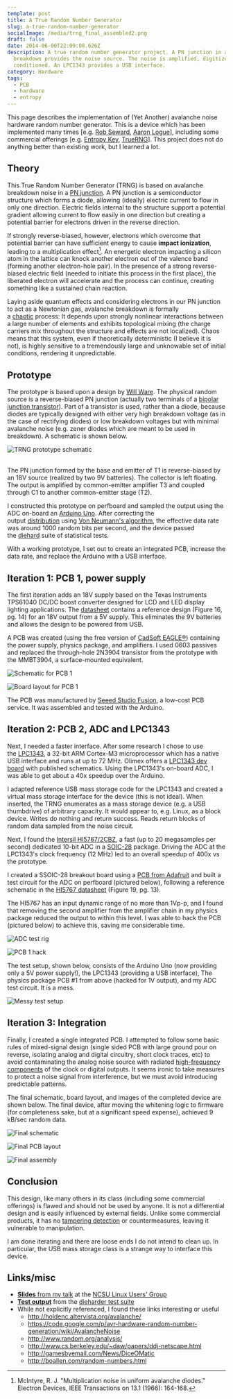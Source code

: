 ```yaml
---
template: post
title: A True Random Number Generator
slug: a-true-random-number-generator
socialImage: /media/trng_final_assembled2.png
draft: false
date: 2014-06-06T22:09:08.626Z
description: A true random number generator project. A PN junction in avalanche
  breakdown provides the noise source. The noise is amplified, digitized, and
  conditioned. An LPC1343 provides a USB interface.
category: Hardware
tags:
  - PCB
  - hardware
  - entropy
---
```

This page describes the implementation of (Yet Another) avalanche noise hardware random number generator. This is a device which has been implemented many times [e.g. [Rob Seward](http://robseward.com/itp/adv_tech/random_generator/), [Aaron Logue](http://www.cryogenius.com/hardware/isarng/)], including some commercial offerings [e.g. [Entropy Key](http://www.entropykey.co.uk/), [TrueRNG](http://ubld.it/products/truerng-hardware-random-number-generator/)]. This project does not do anything better than existing work, but I learned a lot.

## Theory

This True Random Number Generator (TRNG) is based on avalanche breakdown noise in a [PN junction](http://en.wikipedia.org/wiki/P%E2%80%93n_junction). A PN junction is a semiconductor structure which forms a diode, allowing (ideally) electric current to flow in only one direction. Electric fields internal to the structure support a potential gradient allowing current to flow easily in one direction but creating a potential barrier for electrons driven in the reverse direction.

If strongly reverse-biased, however, electrons which overcome that potential barrier can have sufficient energy to cause **impact ionization**, leading to a multiplication effect[^1]. An energetic electron impacting a silicon atom in the lattice can knock another electron out of the valence band (forming another electron-hole pair). In the presence of a strong reverse-biased electric field (needed to initiate this process in the first place), the liberated electron will accelerate and the process can continue, creating something like a sustained chain reaction.

Laying aside quantum effects and considering electrons in our PN junction to act as a Newtonian gas, avalanche breakdown is formally a [chaotic](http://en.wikipedia.org/wiki/Chaos_theory) process: It depends upon strongly nonlinear interactions between a large number of elements and exhibits topological mixing (the charge carriers mix throughout the structure and effects are not localized). Chaos means that this system, even if theoretically deterministic (I believe it is not), is highly sensitive to a tremendously large and unknowable set of initial conditions, rendering it unpredictable.

## Prototype

The prototype is based upon a design by [Will Ware](http://web.jfet.org/hw-rng.html). The physical random source is a reverse-biased PN junction (actually two terminals of a [bipolar junction transistor](http://en.wikipedia.org/wiki/Bipolar_junction_transistor)). Part of a transistor is used, rather than a diode, because diodes are typically designed with either very high breakdown voltage (as in the case of rectifying diodes) or low breakdown voltages but with minimal avalanche noise (e.g. zener diodes which are meant to be used in breakdown). A schematic is shown below.

![TRNG prototype schematic](/media/trng_proto_sch.png "TRNG prototype schematic")

\
The PN junction formed by the base and emitter of T1 is reverse-biased by an 18V source (realized by two 9V batteries). The collector is left floating. The output is amplified by common-emitter amplifier T3 and coupled through C1 to another common-emitter stage (T2).

I constructed this prototype on perfboard and sampled the output using the ADC on-board an [Arduino Uno](http://arduino.cc/en/Main/arduinoBoardUno). After correcting the output [distribution](http://en.wikipedia.org/wiki/Probability_distribution) using [Von Neumann's algorithm](http://en.wikipedia.org/wiki/Hardware_random_number_generator#Software_whitening), the effective data rate was around 1000 random bits per second, and the device passed the [diehard](http://stat.fsu.edu/pub/diehard/) suite of statistical tests.

With a working prototype, I set out to create an integrated PCB, increase the data rate, and replace the Arduino with a USB interface.

## Iteration 1: PCB 1, power supply

The first iteration adds an 18V supply based on the Texas Instruments TPS61040 DC/DC boost converter designed for LCD and LED display lighting applications. The [datasheet](http://www.ti.com/lit/ds/slvs413f/slvs413f.pdf) contains a reference design (Figure 16, pg. 14) for an 18V output from a 5V supply. This eliminates the 9V batteries and allows the design to be powered from USB.

A PCB was created (using the free version of [CadSoft EAGLE®](http://www.cadsoftusa.com/)) containing the power supply, physics package, and amplifiers. I used 0603 passives and replaced the through-hole 2N3904 transistor from the prototype with the MMBT3904, a surface-mounted equivalent.

![Schematic for PCB 1](/media/trng1_sch.png "Schematic for PCB 1")

![Board layout for PCB 1](/media/trng1_brd.png "Board layout for PCB 1")

The PCB was manufactured by [Seeed Studio Fusion](https://www.seeedstudio.com/service/), a low-cost PCB service. It was assembled and tested with the Arduino.

## Iteration 2: PCB 2, ADC and LPC1343

Next, I needed a faster interface. After some research I chose to use the [LPC1343](http://www.nxp.com/documents/data_sheet/LPC1311_13_42_43.pdf), a 32-bit ARM Cortex-M3 microprocessor which has a native USB interface and runs at up to 72 MHz. Olimex offers a [LPC1343 dev board](https://www.olimex.com/Products/ARM/NXP/LPC-P1343/) with published schematics. Using the LPC1343's on-board ADC, I was able to get about a 40x speedup over the Arduino.

I adapted reference USB mass storage code for the LPC1343 and created a virtual mass storage interface for the device (this is not ideal). When inserted, the TRNG enumerates as a mass storage device (e.g. a USB thumbdrive) of arbitrary capacity. It would appear to, e.g. Linux, as a block device. Writes do nothing and return success. Reads return blocks of random data sampled from the noise circuit.

Next, I found the [Intersil HI5767/2CBZ](http://www.intersil.com/content/intersil/en/products/data-converters/high-speed-a-d-converters/a-d-converters/HI5767.html), a fast (up to 20 megasamples per second) dedicated 10-bit ADC in a [SOIC-28](http://en.wikipedia.org/wiki/Small_Outline_Integrated_Circuit) package. Driving the ADC at the LPC1343's clock frequency (12 MHz) led to an overall speedup of 400x vs the prototype.

I created a SSOIC-28 breakout board using a [PCB from Adafruit](http://www.adafruit.com/products/1208) and built a test circuit for the ADC on perfboard (pictured below), following a reference schematic in the [HI5767 datasheet](http://www.intersil.com/content/dam/Intersil/documents/hi57/hi5767.pdf) (Figure 19, pg. 13).

The HI5767 has an input dynamic range of no more than 1Vp-p, and I found that removing the second amplifier from the amplifier chain in my physics package reduced the output to within this level. I was able to hack the PCB (pictured below) to achieve this, saving me considerable time.

![ADC test rig](/media/trng_adc_test.png "ADC test rig")

![PCB 1 hack](/media/trng_pcb1_hack.png "PCB 1 hack")

The test setup, shown below, consists of the Arduino Uno (now providing only a 5V power supply!), the LPC1343 (providing a USB interface), The physics package PCB #1 from above (hacked for 1V output), and my ADC test circuit. It is a mess.

![Messy test setup](/media/trng_mess1.png "Messy test setup")

## Iteration 3: Integration

Finally, I created a single integrated PCB. I attempted to follow some basic rules of mixed-signal design (single sided PCB with large ground pour on reverse, isolating analog and digital circuitry, short clock traces, etc) to avoid contaminating the analog noise source with radiated [high-frequency components](http://mathworld.wolfram.com/FourierSeriesSquareWave.html) of the clock or digital outputs. It seems ironic to take measures to protect a noise signal from interference, but we must avoid introducing predictable patterns.

The final schematic, board layout, and images of the completed device are shown below. The final device, after moving the whitening logic to firmware (for completeness sake, but at a significant speed expense), achieved 9 kB/sec random data.

![Final schematic](/media/trng_final_sch.png "Final schematic")

![Final PCB layout](/media/trng_final_brd.png "Final PCB layout")

![Final assembly](/media/trng_final_assembled2.png "Final assembly")

## Conclusion

This design, like many others in its class (including some commercial offerings) is flawed and should not be used by anyone. It is not a differential design and is easily influenced by external fields. Unlike some commercial products, it has no [tampering detection](http://www.entropykey.co.uk/tech/) or countermeasures, leaving it vulnerable to manipulation.

I am done iterating and there are loose ends I do not intend to clean up. In particular, the USB mass storage class is a strange way to interface this device. 

## Links/misc

* [**Slides** from my talk](/media/NCSULUG_ik_trng_slides.pdf) at the [NCSU Linux Users' Group](http://lug.ncsu.edu/)
* **[Test output](/media/2014-07-18_dieharder_test.txt)** from the [dieharder test suite](http://www.phy.duke.edu/~rgb/General/dieharder.php)
* While not explicitly referenced, I found these links interesting or useful
  * <http://holdenc.altervista.org/avalanche/>
  * <https://code.google.com/p/avr-hardware-random-number-generation/wiki/AvalancheNoise>
  * <http://www.random.org/analysis/>
  * <http://www.cs.berkeley.edu/~daw/papers/ddj-netscape.html>
  * <http://gamesbyemail.com/News/DiceOMatic>
  * <http://boallen.com/random-numbers.html>

[^1]: McIntyre, R. J. "Multiplication noise in uniform avalanche diodes." Electron Devices, IEEE Transactions on 13.1 (1966): 164-168.
